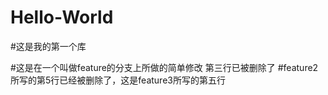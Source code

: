 # Hello-World
#这是我的第一个库

#这是在一个叫做feature的分支上所做的简单修改  第三行已被删除了
#feature2所写的第5行已经被删除了，这是feature3所写的第五行
